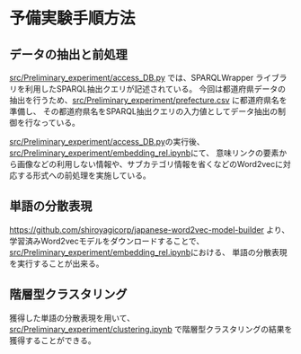 # 予備実験手順方法
## データの抽出と前処理
[src/Preliminary_experiment/access_DB.py](access_DB.py) では、SPARQLWrapper ライブラリを利用したSPARQL抽出クエリが記述されている。
今回は都道府県データの抽出を行うため、[src/Preliminary_experiment/prefecture.csv](prefecture.csv) に都道府県名を準備し、
その都道府県名をSPARQL抽出クエリの入力値としてデータ抽出の制御を行なっている。

[src/Preliminary_experiment/access_DB.py](access_DB.py)の実行後、
[src/Preliminary_experiment/embedding_rel.ipynb](embedding_rel.ipynb)にて、
意味リンクの要素から画像などの利用しない情報や、サブカテゴリ情報を省くなどのWord2vecに対応する形式への前処理を実施している。

## 単語の分散表現
https://github.com/shiroyagicorp/japanese-word2vec-model-builder
より、学習済みWord2vecモデルをダウンロードすることで、
[src/Preliminary_experiment/embedding_rel.ipynb](embedding_rel.ipynb)における、
単語の分散表現を実行することが出来る。

## 階層型クラスタリング
獲得した単語の分散表現を用いて、
[src/Preliminary_experiment/clustering.ipynb](clustering.ipynb)
で階層型クラスタリングの結果を獲得することができる。
